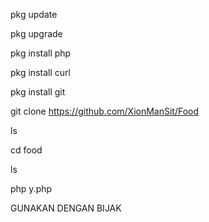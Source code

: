 pkg update

pkg upgrade

pkg install php

pkg install curl

pkg install git


git clone https://github.com/XionManSit/Food

ls

cd food

ls

php y.php



GUNAKAN DENGAN BIJAK
 

